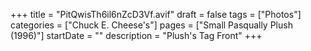 +++
title = "PitQwisTh6il6nZcD3Vf.avif"
draft = false
tags = ["Photos"]
categories = ["Chuck E. Cheese's"]
pages = ["Small Pasqually Plush (1996)"]
startDate = ""
description = "Plush's Tag Front"
+++
